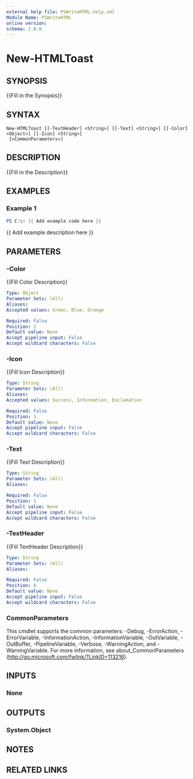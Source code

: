 ```yaml
---
external help file: PSWriteHTML-help.xml
Module Name: PSWriteHTML
online version:
schema: 2.0.0
---
```


# New-HTMLToast

## SYNOPSIS
{{Fill in the Synopsis}}

## SYNTAX

```
New-HTMLToast [[-TextHeader] <String>] [[-Text] <String>] [[-Color] <Object>] [[-Icon] <String>]
 [<CommonParameters>]
```

## DESCRIPTION
{{Fill in the Description}}

## EXAMPLES

### Example 1
```powershell
PS C:\> {{ Add example code here }}
```

{{ Add example description here }}

## PARAMETERS

### -Color
{{Fill Color Description}}

```yaml
Type: Object
Parameter Sets: (All)
Aliases:
Accepted values: Green, Blue, Orange

Required: False
Position: 2
Default value: None
Accept pipeline input: False
Accept wildcard characters: False
```

### -Icon
{{Fill Icon Description}}

```yaml
Type: String
Parameter Sets: (All)
Aliases:
Accepted values: Success, Information, Exclamation

Required: False
Position: 3
Default value: None
Accept pipeline input: False
Accept wildcard characters: False
```

### -Text
{{Fill Text Description}}

```yaml
Type: String
Parameter Sets: (All)
Aliases:

Required: False
Position: 1
Default value: None
Accept pipeline input: False
Accept wildcard characters: False
```

### -TextHeader
{{Fill TextHeader Description}}

```yaml
Type: String
Parameter Sets: (All)
Aliases:

Required: False
Position: 0
Default value: None
Accept pipeline input: False
Accept wildcard characters: False
```

### CommonParameters
This cmdlet supports the common parameters: -Debug, -ErrorAction, -ErrorVariable, -InformationAction, -InformationVariable, -OutVariable, -OutBuffer, -PipelineVariable, -Verbose, -WarningAction, and -WarningVariable.
For more information, see about_CommonParameters (http://go.microsoft.com/fwlink/?LinkID=113216).

## INPUTS

### None

## OUTPUTS

### System.Object
## NOTES

## RELATED LINKS
